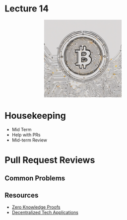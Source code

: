 # Lecture 14

<div align="center">
  <img src="./sea_of_Bitcoin..png" width="250" height="250" />
</div>

# Housekeeping

- Mid Term
- Help with PRs
- Mid-term Review

# Pull Request Reviews

## Common Problems

## Resources

* [Zero Knowledge Proofs]()
* [Decentralized Tech Applications]()
